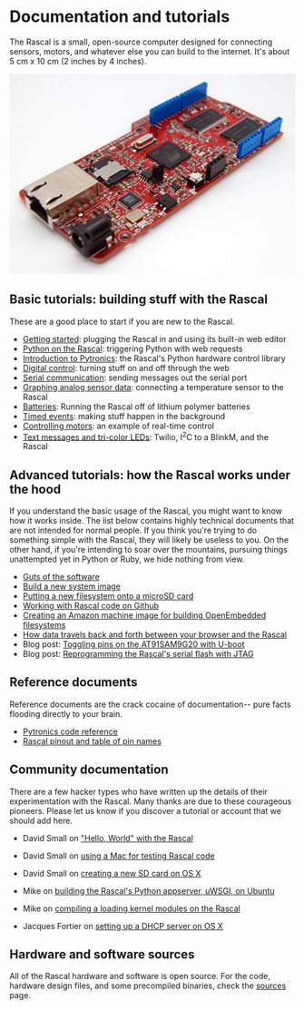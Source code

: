 # Documentation and tutorials #

The Rascal is a small, open-source computer designed for connecting sensors, motors, and whatever else you can build to the internet. It's about 5 cm x 10 cm (2 inches by 4 inches).

<img src="/img/rascal-0.6-beta-2011-02-26.jpg" alt="The Rascal" width="820px">

## Basic tutorials: building stuff with the Rascal ##

These are a good place to start if you are new to the Rascal.

* [Getting started][4]: plugging the Rascal in and using its built-in web editor
* [Python on the Rascal][19]: triggering Python with web requests
* [Introduction to Pytronics][16]: the Rascal's Python hardware control library
* [Digital control][7]: turning stuff on and off through the web
* [Serial communication][8]: sending messages out the serial port
* [Graphing analog sensor data][9]: connecting a temperature sensor to the Rascal
* [Batteries][29]: Running the Rascal off of lithium polymer batteries
* [Timed events][18]: making stuff happen in the background
* [Controlling motors][20]: an example of real-time control
* [Text messages and tri-color LEDs][15]: Twilio, I<sup>2</sup>C to a BlinkM, and the Rascal

## Advanced tutorials: how the Rascal works under the hood ##

If you understand the basic usage of the Rascal, you might want to know how it works inside. The list below contains highly technical documents that are not intended for normal people. If you think you're trying to do something simple with the Rascal, they will likely be useless to you. On the other hand, if you're intending to soar over the mountains, pursuing things unattempted yet in Python or Ruby, we hide nothing from view.

* [Guts of the software][1]
* [Build a new system image][2]
* [Putting a new filesystem onto a microSD card][12]
* [Working with Rascal code on Github][28]
* [Creating an Amazon machine image for building OpenEmbedded filesystems][27]
* [How data travels back and forth between your browser and the Rascal][17]
* Blog post: [Toggling pins on the AT91SAM9G20 with U-boot][5]
* Blog post: [Reprogramming the Rascal's serial flash with JTAG][6]

## Reference documents ##

Reference documents are the crack cocaine of documentation-- pure facts flooding directly to your brain.

* [Pytronics code reference][11]
* [Rascal pinout and table of pin names][13]

## Community documentation ##

There are a few hacker types who have written up the details of their experimentation with the Rascal. Many thanks are due to these courageous pioneers. Please let us know if you discover a tutorial or account that we should add here.

* David Small on ["Hello, World" with the Rascal][21]
* David Small on [using a Mac for testing Rascal code][22]
* David Small on [creating a new SD card on OS X][23]

* Mike on [building the Rascal's Python appserver, uWSGI, on Ubuntu][24]
* Mike on [compiling a loading kernel modules on the Rascal][25]

* Jacques Fortier on [setting up a DHCP server on OS X][26]

## Hardware and software sources ##

All of the Rascal hardware and software is open source. For the code, hardware design files, and some precompiled binaries, check the [sources][3] page.

[1]: /docs/software-guts.html
[2]: /docs/build-guide.html
[3]: /docs/sources.html
[4]: /docs/basic-tutorial-getting-started.html
[5]: /blog/2011/01/07/toggling-pins-on-the-at91sam9g20-with-u-boot/
[6]: /blog/2010/09/28/rascal-0.3-in-the-works/
[7]: /docs/basic-tutorial-digital-control.html
[8]: /docs/basic-tutorial-serial-communication.html
[9]: /docs/basic-tutorial-reading-sensors.html
[10]: /docs/basic-tutorial-controlling-motors.html
[11]: /docs/pytronics-code-reference.html
[12]: /docs/advanced-tutorial-new-filesystem-onto-microsd-card.html
[13]: /docs/pinout.html
[14]: /docs/basic-tutorial-getting-started-even-more.html
[15]: /docs/basic-tutorial-responding-to-text-messages.html
[16]: /docs/basic-tutorial-pytronics.html
[17]: /docs/browser-server-loop.html
[18]: /docs/basic-tutorial-timers.html
[19]: /docs/basic-tutorial-python-on-the-rascal.html
[20]: /docs/basic-tutorial-controlling-motors.html
[21]: http://blog.hlh.co.uk/2012/02/07/hello-world-2/
[22]: http://blog.hlh.co.uk/2012/02/04/setting-up-a-mac-as-a-rascal-development-system/
[23]: http://blog.hlh.co.uk/2012/01/23/mac-os-x-lion-and-creating-a-new-rascal-ext3-microsd-card/
[24]: http://goelzer.com/blog/2012/01/25/building-uwsgi-on-ubuntu-11-xx/
[25]: http://goelzer.com/blog/2012/01/22/compiling-and-loading-kernel-modules-on-the-rascal/
[26]: http://www.jacquesf.com/2011/04/mac-os-x-dhcp-server/
[27]: /docs/advanced-tutorial-creating-amazon-machine-image.html
[28]: /docs/github-and-the-rascal.html
[29]: /docs/basic-tutorial-batteries.html